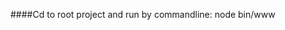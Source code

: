 ####Cd to root project and run by commandline:
                                            node bin/www